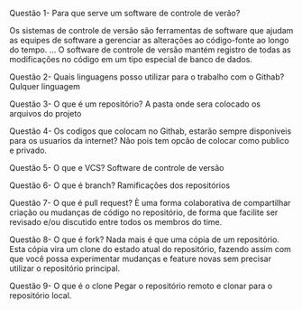 Questão 1- Para que serve um software de controle de verão?

Os sistemas de controle de versão são ferramentas de software que ajudam
 as equipes de software a gerenciar as alterações ao código-fonte ao longo do tempo. ... O software de controle
 de versão mantém registro de todas as modificações no código em um tipo especial de banco de dados.

Questão 2- Quais linguagens posso utilizar para o trabalho com o Githab?
Qulquer linguagem 

Questão 3- O que é um repositório? 
 A pasta onde sera colocado os arquivos do projeto

Questão 4- Os codigos que colocam no Githab, estarão sempre disponiveis para os usuarios da internet?
Não pois tem opcão de colocar como publico e privado.   

Questão 5- O que e VCS? 
Software de controle de versão 

Questão 6- O que é branch?
Ramificações dos repositórios 

Questão 7- O que é pull request?
È uma forma colaborativa de compartilhar criação ou mudanças de código
 no repositório, de forma que facilite ser revisado e/ou discutido
 entre todos os membros do time. 

Questão 8- O que é fork?
Nada mais é que uma cópia de um repositório.
 Esta cópia vira um clone do estado atual do repositório, fazendo assim com
 que você possa experimentar mudanças e feature novas sem precisar utilizar
 o repositório principal.

Questão 9- O que é o clone 
Pegar o repositório remoto e clonar para o repositório local.





